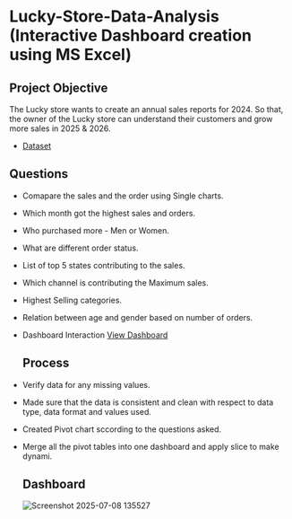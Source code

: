 # Lucky-Store-Data-Analysis (Interactive Dashboard creation using MS Excel)
## Project Objective
The Lucky store wants to create an annual sales reports for 2024. So that, the owner of the Lucky store can understand their customers and grow more sales in 2025 & 2026.

- <a href="https://github.com/rahul-bagdwal/Data-Analysis-Dashboard/blob/main/Lucky%20Store%20data.xlsx"> Dataset</a>
## Questions 

- Comapare the sales and the order using Single charts.
- Which month got the highest sales and orders.
- Who purchased more - Men or Women.
- What are different order status.
- List of top 5 states contributing to the sales.
- Which channel is contributing the Maximum sales.
- Highest Selling categories.
- Relation between age and gender based on number of orders.

- Dashboard Interaction <a href="https://github.com/rahul-bagdwal/Data-Analysis-Dashboard/blob/main/Screenshot%202025-07-08%20135527.png"> View Dashboard</a> 

  ## Process

- Verify data for any missing values.
- Made sure that the data is consistent and clean with respect to data type, data format and values used.
- Created Pivot chart sccording to the questions asked.
- Merge all the pivot tables into one dashboard and apply slice to make dynami.

  ## Dashboard
  

  ![Screenshot 2025-07-08 135527](https://github.com/user-attachments/assets/899d77a1-61e9-40c9-91cc-124223671f5b)
